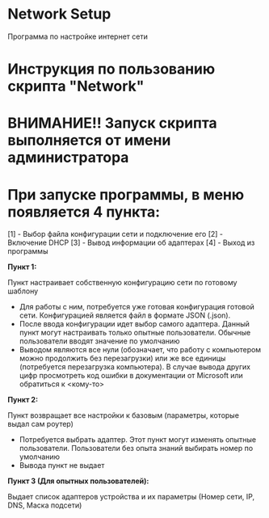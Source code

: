 # Network Setup
Программа по настройке интернет сети


# Инструкция по пользованию скрипта "Network"

# ВНИМАНИЕ!! Запуск скрипта выполняется от имени администратора


# При запуске программы, в меню появляется 4 пункта:

  [1] - Выбор файла конфигурации сети и подключение его
  [2] - Включение DHCP
  [3] - Вывод информации об адаптерах
  [4] - Выход из программы


**Пункт 1:**
 
  Пункт настраивает собственную конфигурацию сети по готовому шаблону

 - Для работы с ним, потребуется уже готовая конфигурация готовой сети. Конфигурацией является файл в формате JSON (.json).
 - После ввода конфигурации идет выбор самого адаптера. Данный пункт могут настраивать только опытные пользователи. Обычные пользователи
вводят значение по умолчанию
 - Выводом являются все нули (обозначает, что работу с компьютером можно продолжить без перезагрузки) или же все единицы (потребуется перезагрузка компьютера). В случае вывода других цифр просмотреть код ошибки в документации от Microsoft или обратиться к <кому-то>

**Пункт 2:**

  Пункт возвращает все настройки к базовым (параметры, которые выдал сам роутер)

  - Потребуется выбрать адаптер. Этот пункт могут изменять опытные пользователи. Пользователи без опыта знаний выбирать номер по умолчанию
  - Вывода пункт не выдает


**Пункт 3 (Для опытных пользователей):**
  
  Выдает список адаптеров устройства и их параметры (Номер сети, IP, DNS, Маска подсети)
 